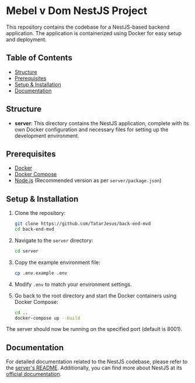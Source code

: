 # Mebel v Dom NestJS Project

This repository contains the codebase for a NestJS-based backend application. The application is containerized using Docker for easy setup and deployment.

## Table of Contents

- [Structure](#structure)
- [Prerequisites](#prerequisites)
- [Setup & Installation](#setup--installation)
- [Documentation](#documentation)

## Structure

- **server**: This directory contains the NestJS application, complete with its own Docker configuration and necessary files for setting up the development environment.

## Prerequisites

- [Docker](https://www.docker.com/get-started)
- [Docker Compose](https://docs.docker.com/compose/install/)
- [Node.js](https://nodejs.org/) (Recommended version as per `server/package.json`)

## Setup & Installation

1. Clone the repository:

    ```bash
    git clone https://github.com/TatarJesus/back-end-mvd
    cd back-end-mvd
    ```

2. Navigate to the `server` directory:

    ```bash
    cd server
    ```

3. Copy the example environment file:

    ```bash
    cp .env.example .env
    ```

4. Modify `.env` to match your environment settings.

5. Go back to the root directory and start the Docker containers using Docker Compose:

    ```bash
    cd ..
    docker-compose up --build
    ```

The server should now be running on the specified port (default is 8001).

## Documentation

For detailed documentation related to the NestJS codebase, please refer to the [server's README](./server/README.md). Additionally, you can find more about NestJS at its [official documentation](https://docs.nestjs.com/).
